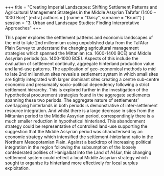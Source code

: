 +++
title = "Creating Imperial Landscapes: Shifting Settlement Patterns and Agricultural Management Strategies in the Middle Assyrian Tal’afar (1400 – 1000 Bce)"
[extra]
authors = [
    {name = "Daisy", surname = "Brunt"}
]
session = "3. Urban and Landscape Studies: Finding Interpretative Approaches"
+++

This paper explores the settlement patterns and economic landscapes of the mid to late 2nd millennium using unpublished data from the Tal’Afar Plain Survey to understand the changing agricultural management strategies which spanned the Mittanian (ca. 1600-1400 BCE) and Middle Assyrian periods (ca. 1400-1000 BCE). Aspects of this include the evaluation of settlement continuity, aggregate hinterland production value and land-use patterns. The application of geo-economical methods to mid to late 2nd millennium sites reveals a settlement system in which small sites are tightly integrated with larger dominant sites creating a centre sub-centre economic and presumably socio-political dependency following a strict settlement hierarchy. This is explored further in the investigation of the hypothetical procurement strategies found in the aggregate settlements spanning these two periods. The aggregate nature of settlements’ overlapping hinterlands in both periods is demonstrative of inter-settlement resource integration. And whilst there is a large decrease in sites from the Mittanian period to the Middle Assyrian period, correspondingly there is a much smaller reduction in hypothetical hinterland. This abandonment strategy could be representative of controlled land-use supporting the suggestion that the Middle Assyrian period was characterised by an economic strategy which intensified the settlement-hinterland ratio in the Northern Mesopotamian Plain. Against a backdrop of increasing political integration in the region following the subsumption of the loosely confederated polities of Hanigalbat into the Land of Aššur, this changing settlement system could reflect a local Middle Assyrian strategy which sought to organise its hinterland more effectively for local surplus exploitation.


